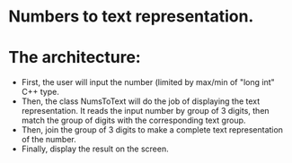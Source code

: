 # Numbers to text representation.

# The architecture:
* First, the user will input the number (limited by max/min of "long int" C++ type.
* Then, the class NumsToText will do the job of displaying the text representation. It reads the input number by group of 3 digits, then match the group of digits with the corresponding text group.
* Then, join the group of 3 digits to make a complete text representation of the number.
* Finally, display the result on the screen.

